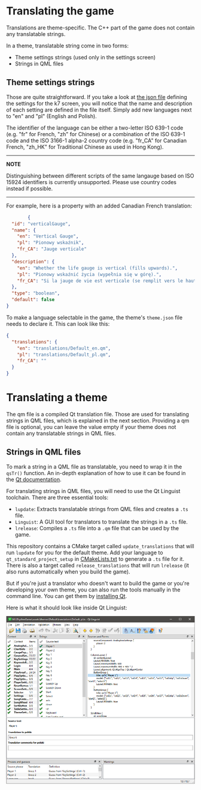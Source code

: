 # Translating the game

Translations are theme-specific.
The C++ part of the game does not contain any translatable strings.

In a theme, translatable string come in two forms:
- Theme settings strings (used only in the settings screen)
- Strings in QML files

## Theme settings strings

Those are quite straightforward. If you take a look at
[the json file](https://github.com/Bobini1/RhythmGame/blob/master/assets/themes/Default/settings/k7.json)
defining the settings for the k7 screen, you will notice that the name and description
of each setting are defined in the file itself.
Simply add new languages next to "en" and "pl" (English and Polish).

The identifier of the language can be either a two-letter ISO 639-1 code (e.g. "fr" for French, "zh" for Chinese)
or a combination of the ISO 639-1 code and the ISO 3166-1 alpha-2 country code (e.g. "fr_CA" for Canadian French,
"zh_HK" for Traditional Chinese as used in Hong Kong).

---
**NOTE**

Distinguishing between different scripts of the same langauge based on
ISO 15924 identifiers is currently unsupported.
Please use country codes instead if possible.

---

For example, here is a property with an added Canadian French translation:

```json
        {
  "id": "verticalGauge",
  "name": {
    "en": "Vertical Gauge",
    "pl": "Pionowy wskaźnik",
    "fr_CA": "Jauge verticale"
  },
  "description": {
    "en": "Whether the life gauge is vertical (fills upwards).",
    "pl": "Pionowy wskaźnić życia (wypełnia się w górę).",
    "fr_CA": "Si la jauge de vie est verticale (se remplit vers le haut)."
  },
  "type": "boolean",
  "default": false
}
```

To make a language selectable in the game, the theme's `theme.json` file needs to declare it.
This can look like this:

```json
{
  "translations": {
    "en": "translations/Default_en.qm",
    "pl": "translations/Default_pl.qm",
    "fr_CA": ""
  }
}
```

# Translating a theme

The qm file is a compiled Qt translation file. Those are used for translating strings in QML files,
which is explained in the next section. Providing a qm file is optional, you can leave the value empty if
your theme does not contain any translatable strings in QML files.

## Strings in QML files

To mark a string in a QML file as translatable, you need to wrap it in the `qsTr()` function.
An in-depth explanation of how to use it can be found in the
[Qt documentation](https://doc.qt.io/qt-6/i18n-source-translation.html#qml-use-qstr).

For translating strings in QML files, you will need to use the Qt Linguist toolchain.
There are three essential tools:
- `lupdate`: Extracts translatable strings from QML files and creates a `.ts` file.
- `Linguist`: A GUI tool for translators to translate the strings in a `.ts` file.
- `lrelease`: Compiles a `.ts` file into a `.qm` file that can be used by the game.

This repository contains a CMake target called `update_translations` that will run `lupdate` for you for the default theme.
Add your language to `qt_standard_project_setup` in [CMakeLists.txt](CMakeLists.txt) to generate a `.ts` file for it.
There is also a target called `release_translations` that will run `lrelease`
(it also runs automatically when you build the game).

But if you're just a translator who doesn't want to build the game or you're developing your own theme,
you can also run the tools manually in the command line.
You can get them by [installing Qt](https://www.qt.io/download-qt-installer-oss).

Here is what it should look like inside Qt Linguist:

![Linguist](docs/images/linguist.png)
